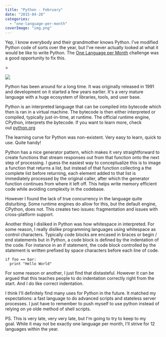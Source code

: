 ```yaml
---
title: "Python - February"
date: "2015-04-28"
categories: 
  - "one-language-per-month"
coverImage: "img.png"
---
```


Yep, I know everybody and their grandmother knows Python. I've modified Python code of sorts over the year, but I've never actually looked at what it would be like to write Python. The [One Language per Month](/blog?category=One%20Language%20per%20Month) challenge was a good opportunity to fix this.

\>

![](https://images.squarespace-cdn.com/content/v1/52375b95e4b030ffaec4c1f9/1423913051216-7LJIGP7QDVEABWUEFC27/image-asset.png)

Python has been around for a long time. It was originally released in 1991 and development on it started a few years earlier. It's a very mature language with a huge ecosystem of libraries, tools, and user base.

Python is an interpreted language that can be compiled into bytecode which then is ran in a virtual machine. The bytecode is then either interpreted or compiled, typically just-in-time, at runtime. The official runtime engine, CPython, interprets the bytecode. If you want to learn more, check out [python.org](https://www.python.org/)

The learning curve for Python was non-existent. Very easy to learn, quick to use. Quite handy!

Python has a nice generator pattern, which makes it very straightforward to create functions that stream responses out from that function onto the next step of processing. I guess the easiest way to conceptualize this is to image a function that returns a list, but instead of that function collecting a the complete list before returning, each element added to that list is immediately processed by the original caller, after which the generator function continues from where it left off. This helps write memory efficient code while avoiding complexity in the codebase.

However I found the lack of true concurrency in the language quite disturbing. Some runtime engines do allow for this, but the default engine, CPython, does not. This creates two issues: fragmentation and issues with cross-platform support.

Another thing I disliked in Python was how whitespace in interpreted. For some reason, I really dislike programming languages using whitespace as control characters. Typically code blocks are encased in braces or begin / end statements but in Python, a code block is defined by the indentation of the code. For instance in an if statement, the code block controlled by the statement is written prefixed by space characters before each line of code.

```
if foo == bar:
  print "Hello World"

```

For some reason or another, I just find that distasteful. However it can be argued that this teaches people to do indentation correctly right from the start. And I do like correct indentation.

I think I'll definitely find many uses for Python in the future. It matched my expectations: a fast language to do advanced scripts and stateless server processes. I just have to remember to push myself to use python instead of relying on ye olde method of shell scripts.

PS. This is very late, very very late, but I'm going to try to keep to my goal. While it may not be exactly one language per month, I'll strive for 12 languages within the year.
